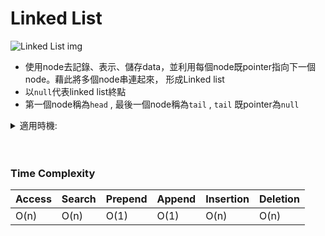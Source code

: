 # Linked List

![Linked List img](https://s3.us-west-2.amazonaws.com/secure.notion-static.com/d584dacf-f019-460a-b590-91ddf41fe19b/Untitled.png?X-Amz-Algorithm=AWS4-HMAC-SHA256&X-Amz-Content-Sha256=UNSIGNED-PAYLOAD&X-Amz-Credential=AKIAT73L2G45EIPT3X45%2F20220215%2Fus-west-2%2Fs3%2Faws4_request&X-Amz-Date=20220215T154604Z&X-Amz-Expires=86400&X-Amz-Signature=e0022cba7dcb2b9d5e9f8d09e9887c942f66fad5cf484e5a1b15d16ab457de08&X-Amz-SignedHeaders=host&response-content-disposition=filename%20%3D%22Untitled.png%22&x-id=GetObject)

* 使用node去記錄、表示、儲存data，並利用每個node既pointer指向下一個node。藉此將多個node串連起來， 形成Linked list
* 以`null`代表linked list終點
* 第一個node稱為`head` , 最後一個node稱為`tail` , `tail` 既pointer為`null`

<details>
  <summary>適用時機:</summary>
  1. 無法預計資料數量: 使用Linked list唔需要考慮resize問題 <br>
  2. 需要頻繁地新增/刪除資料時 <br>
  3. 唔需要快速查詢data
</details>
<br><br>

### Time Complexity

| Access | Search | Prepend | Append | Insertion | Deletion |
|--------|--------|---------|--------|-----------|----------|
| O(n)   | O(n)   | O(1)    | O(1)   | O(n)      | O(n)     |
 
